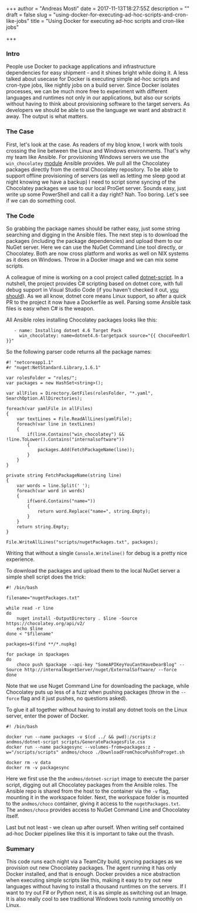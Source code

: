 +++
author = "Andreas Mosti"
date = 2017-11-13T18:27:55Z
description = ""
draft = false
slug = "using-docker-for-executing-ad-hoc-scripts-and-cron-like-jobs"
title = "Using Docker for executing ad-hoc scripts and cron-like jobs"

+++


### Intro

People use Docker to package applications and infrastructure dependencies for easy shipment - and it shines bright while doing it.
A less talked about usecase for Docker is executing simple ad-hoc scripts and cron-type jobs, like nightly jobs on a build server. Since Docker isolates processes, we can be much more free to experiment with different languages and runtimes not only in our applications, but also our scripts without having to think about provisioning software to the target servers. As developers we should be able to use the language we want and abstract it away. The output is what matters.


### The Case

First, let's look at the case. As readers of my blog know, I work with tools crossing the line between the Linux and Windows environments. That's why my team like Ansible. For provisioning Windows servers we use the `win_chocolatey` [module](http://docs.ansible.com/ansible/latest/win_chocolatey_module.html) Ansible provides.
We pull all the Chocolatey packages directly from the central Chocolatey repository. To be able to support offline provisioning of servers (as well as letting me sleep good at night knowing we have a backup) I need to script some syncing of the Chocolatey packages we use to our local ProGet server. Sounds easy, just write up some PowerShell and call it a day right?
Nah. Too boring. Let's see if we can do something cool.


### The Code

So grabbing the package names should be rather easy, just some string searching and digging in the Ansible files.
The next step is to download the packages (including the package dependencies) and upload them to our NuGet server. Here we can use the NuGet Command Line tool directly, or Chocolatey. Both are now cross platform and works as well on NIX systems as it does on Windows. Throw in a Docker image and we can mix some scripts.

A colleague of mine is working on a cool project called  [dotnet-script](https://github.com/filipw/dotnet-script). In a nutshell, the project provides C# scripting based on dotnet core, with full debug support in Visual Studio Code (if you haven't checked it out, [you should](https://www.strathweb.com/2017/11/c-script-runner-for-net-core-2-0/)). As we all know, dotnet core means Linux support, so after a quick PR to the project it now have a Dockerfile as well. Parsing some Ansible task files is easy when C# is the weapon.

All Ansible roles installing Chocolatey packages looks like this:

```
   - name: Installing dotnet 4.6 Target Pack
     win_chocolatey: name=dotnet4.6-targetpack source="{{ ChocoFeedUrl }}"
```
So the following parser code returns all the package names:

```
#! "netcoreapp1.1"
#r "nuget:NetStandard.Library,1.6.1"

var rolesFolder = "roles/";
var packages = new HashSet<string>();

var allFiles = Directory.GetFiles(rolesFolder, "*.yaml", SearchOption.AllDirectories);

foreach(var yamlFile in allFiles)
{
    var textLines = File.ReadAllLines(yamlFile);
    foreach(var line in textLines)
    {
        if(line.Contains("win_chocolatey") && !line.ToLower().Contains("internalsoftware"))
        {
            packages.Add(FetchPackageName(line));
        }
    }
}

private string FetchPackageName(string line)
{
    var words = line.Split(' ');
    foreach(var word in words)
    {
        if(word.Contains("name="))
        {
            return word.Replace("name=", string.Empty);
        }
    }
    return string.Empty;
}

File.WriteAllLines("scripts/nugetPackages.txt", packages);
```
Writing that without a single `Console.Writeline()` for debug is a pretty nice experience.

To download the packages and upload them to the local NuGet server a simple shell script does the trick:

```
#! /bin/bash

filename="nugetPackages.txt"

while read -r line
do
    nuget install -OutputDirectory . $line -Source https://chocolatey.org/api/v2/
    echo $line
done < "$filename"

packages=$(find **/*.nupkg)

for package in $packages
do
    choco push $package --api-key "SomeAPIKeyYouCantHaveDearBlog" --Source http://internalNugetServer/nuget/ExternalSoftware/ --force
done
```

Note that we use Nuget Command Line for downloading the package, while Chocolatey puts up less of a fuzz when pushing packages (throw in the `--force` flag and it just pushes, no questions asked).

To glue it all together without having to install any dotnet tools on the Linux server, enter the power of Docker.

```
#! /bin/bash

docker run --name packages -v $(cd ../ && pwd):/scripts:z andmos/dotnet-script scripts/GeneratePackagesFile.csx
docker run --name packagesync --volumes-from=packages:z -w="/scripts/scripts" andmos/choco ./DownloadFromChocoPushToProget.sh

docker rm -v data
docker rm -v packagesync
```

Here we first use the the `andmos/dotnet-script` image to execute the parser script, digging out all Chocolatey packages from the Ansible roles. The Ansible repo is shared from the host to the container via the `-v` flag, mounting it in the workspace folder. Next, the workspace folder is mounted to the `andmos/choco` container, giving it access to the `nugetPackages.txt`. The `andmos/choco` provides access to NuGet Command Line and Chocolatey itself.

Last but not least - we clean up after ourself. When writing self contained ad-hoc Docker pipelines like this it is important to take out the thrash.

### Summary

This code runs each night via a TeamCity build, syncing packages as we provision out new Chocolatey packages. The agent running it has only Docker installed, and that is enough. Docker provides a nice abstraction when executing simple scripts like this, making it easy to try out new languages without having to install a thousand runtimes on the servers. If I want to try out F# or Python next, it is as simple as switching out an Image. It is also really cool to see traditional Windows tools running smoothly on Linux. 
